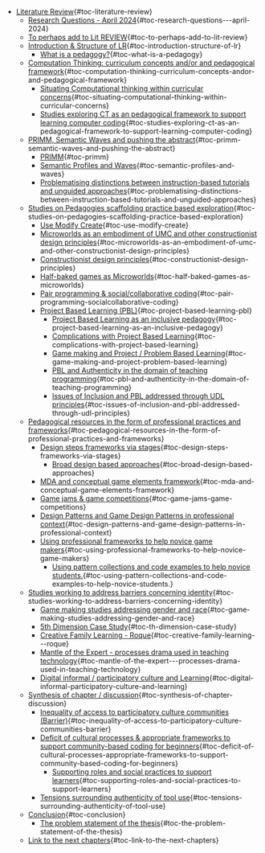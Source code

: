 -   [Literature Review](#literature-review){#toc-literature-review}
    -   [Research Questions - April
        2024](#research-questions---april-2024){#toc-research-questions---april-2024}
    -   [To perhaps add to Lit
        REVIEW](#to-perhaps-add-to-lit-review){#toc-to-perhaps-add-to-lit-review}
    -   [Introduction & Structure of
        LR](#introduction-structure-of-lr){#toc-introduction-structure-of-lr}
        -   [What is a
            pedagogy?](#what-is-a-pedagogy){#toc-what-is-a-pedagogy}
    -   [Computation Thinking: curriculum concepts and/or and
        pedagogical
        framework](#computation-thinking-curriculum-concepts-andor-and-pedagogical-framework){#toc-computation-thinking-curriculum-concepts-andor-and-pedagogical-framework}
        -   [Situating Computational thinking within curricular
            concerns](#situating-computational-thinking-within-curricular-concerns){#toc-situating-computational-thinking-within-curricular-concerns}
        -   [Studies exploring CT as an pedagogical framework to support
            learning computer
            coding](#studies-exploring-ct-as-an-pedagogical-framework-to-support-learning-computer-coding){#toc-studies-exploring-ct-as-an-pedagogical-framework-to-support-learning-computer-coding}
    -   [PRIMM, Semantic Waves and pushing the
        abstract](#primm-semantic-waves-and-pushing-the-abstract){#toc-primm-semantic-waves-and-pushing-the-abstract}
        -   [PRIMM](#primm){#toc-primm}
        -   [Semantic Profiles and
            Waves](#semantic-profiles-and-waves){#toc-semantic-profiles-and-waves}
        -   [Problematising distinctions between instruction-based
            tutorials and unguided
            approaches](#problematising-distinctions-between-instruction-based-tutorials-and-unguided-approaches){#toc-problematising-distinctions-between-instruction-based-tutorials-and-unguided-approaches}
    -   [Studies on Pedagogies scaffolding practice based
        exploration](#studies-on-pedagogies-scaffolding-practice-based-exploration){#toc-studies-on-pedagogies-scaffolding-practice-based-exploration}
        -   [Use Modify
            Create](#use-modify-create){#toc-use-modify-create}
        -   [Microworlds as an embodiment of UMC and other
            constructionist design
            principles](#microworlds-as-an-embodiment-of-umc-and-other-constructionist-design-principles){#toc-microworlds-as-an-embodiment-of-umc-and-other-constructionist-design-principles}
        -   [Constructionist design
            principles](#constructionist-design-principles){#toc-constructionist-design-principles}
        -   [Half-baked games as
            Microworlds](#half-baked-games-as-microworlds){#toc-half-baked-games-as-microworlds}
        -   [Pair programming & social/collaborative
            coding](#pair-programming-socialcollaborative-coding){#toc-pair-programming-socialcollaborative-coding}
        -   [Project Based Learning
            (PBL)](#project-based-learning-pbl){#toc-project-based-learning-pbl}
            -   [Project Based Learning as an inclusive
                pedagogy](#project-based-learning-as-an-inclusive-pedagogy){#toc-project-based-learning-as-an-inclusive-pedagogy}
            -   [Complications with Project Based
                Learning](#complications-with-project-based-learning){#toc-complications-with-project-based-learning}
            -   [Game making and Project / Problem Based
                Learning](#game-making-and-project-problem-based-learning){#toc-game-making-and-project-problem-based-learning}
            -   [PBL and Authenticity in the domain of teaching
                programming](#pbl-and-authenticity-in-the-domain-of-teaching-programming){#toc-pbl-and-authenticity-in-the-domain-of-teaching-programming}
            -   [Issues of Inclusion and PBL addressed through UDL
                principles](#issues-of-inclusion-and-pbl-addressed-through-udl-principles){#toc-issues-of-inclusion-and-pbl-addressed-through-udl-principles}
    -   [Pedagogical resources in the form of professional practices and
        frameworks](#pedagogical-resources-in-the-form-of-professional-practices-and-frameworks){#toc-pedagogical-resources-in-the-form-of-professional-practices-and-frameworks}
        -   [Design steps frameworks via
            stages](#design-steps-frameworks-via-stages){#toc-design-steps-frameworks-via-stages}
            -   [Broad design based
                approaches](#broad-design-based-approaches){#toc-broad-design-based-approaches}
        -   [MDA and conceptual game elements
            framework](#mda-and-conceptual-game-elements-framework){#toc-mda-and-conceptual-game-elements-framework}
        -   [Game jams & game
            competitions](#game-jams-game-competitions){#toc-game-jams-game-competitions}
        -   [Design Patterns and Game Design Patterns in professional
            context](#design-patterns-and-game-design-patterns-in-professional-context){#toc-design-patterns-and-game-design-patterns-in-professional-context}
        -   [Using professional frameworks to help novice game
            makers](#using-professional-frameworks-to-help-novice-game-makers){#toc-using-professional-frameworks-to-help-novice-game-makers}
            -   [Using pattern collections and code examples to help
                novice
                students.](#using-pattern-collections-and-code-examples-to-help-novice-students.){#toc-using-pattern-collections-and-code-examples-to-help-novice-students.}
    -   [Studies working to address barriers concerning
        identity](#studies-working-to-address-barriers-concerning-identity){#toc-studies-working-to-address-barriers-concerning-identity}
        -   [Game making studies addressing gender and
            race](#game-making-studies-addressing-gender-and-race){#toc-game-making-studies-addressing-gender-and-race}
        -   [5th Dimension Case
            Study](#th-dimension-case-study){#toc-th-dimension-case-study}
        -   [Creative Family Learning -
            Roque](#creative-family-learning---roque){#toc-creative-family-learning---roque}
        -   [Mantle of the Expert - processes drama used in teaching
            technology](#mantle-of-the-expert---processes-drama-used-in-teaching-technology){#toc-mantle-of-the-expert---processes-drama-used-in-teaching-technology}
        -   [Digital informal / participatory culture and
            Learning](#digital-informal-participatory-culture-and-learning){#toc-digital-informal-participatory-culture-and-learning}
    -   [Synthesis of chapter /
        discussion](#synthesis-of-chapter-discussion){#toc-synthesis-of-chapter-discussion}
        -   [Inequality of access to participatory culture communities
            (Barrier)](#inequality-of-access-to-participatory-culture-communities-barrier){#toc-inequality-of-access-to-participatory-culture-communities-barrier}
        -   [Deficit of cultural processes & appropriate frameworks to
            support community-based coding for
            beginners](#deficit-of-cultural-processes-appropriate-frameworks-to-support-community-based-coding-for-beginners){#toc-deficit-of-cultural-processes-appropriate-frameworks-to-support-community-based-coding-for-beginners}
            -   [Supporting roles and social practices to support
                learners](#supporting-roles-and-social-practices-to-support-learners){#toc-supporting-roles-and-social-practices-to-support-learners}
        -   [Tensions surrounding authenticity of tool
            use](#tensions-surrounding-authenticity-of-tool-use){#toc-tensions-surrounding-authenticity-of-tool-use}
    -   [Conclusion](#conclusion){#toc-conclusion}
        -   [The problem statement of the
            thesis](#the-problem-statement-of-the-thesis){#toc-the-problem-statement-of-the-thesis}
    -   [Link to the next
        chapters](#link-to-the-next-chapters){#toc-link-to-the-next-chapters}
